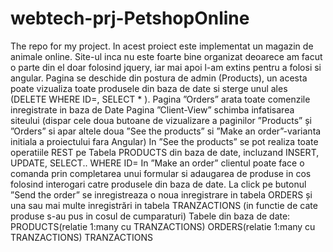 # webtech-prj-PetshopOnline
The repo for my project. 
In acest proiect este implementat un magazin de animale online. 
Site-ul inca nu este foarte bine organizat deoarece am facut o parte din el doar folosind jquery, iar mai apoi l-am extins pentru a folosi si angular.
Pagina se deschide din postura de admin (Products), un acesta poate vizualiza toate produsele din baza de date si sterge unul ales (DELETE WHERE ID=, SELECT * ).
Pagina ”Orders” arata toate comenzile inregistrate in baza de Date
Pagina ”Client-View” schimba infatisarea siteului (dispar cele doua butoane de vizualizare a paginilor ”Products” și ”Orders”
si apar altele doua ”See the products” si ”Make an order”-varianta initiala a proiectului fara Angular)
In ”See the products” se pot realiza toate operatiile REST pe Tabela PRODUCTS din baza de date, incluzand INSERT, UPDATE, SELECT.. WHERE ID=
In ”Make an order” clientul poate face o comanda prin completarea unui formular si  adaugarea de produse in cos folosind interogari catre produsele din baza de date. 
La click pe  butonul ”Send the order” se inregistreaza o noua inregistrare in tabela ORDERS și una sau mai multe inregistrări in tabela TRANZACTIONS 
(in functie de cate produse s-au pus in cosul de cumparaturi)
Tabele din baza de date:
PRODUCTS(relatie 1:many cu TRANZACTIONS)
ORDERS(relatie 1:many cu TRANZACTIONS)
TRANZACTIONS


